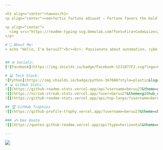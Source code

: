 ```yaml
---

<h1 align="center">hawoo</h1>
<p align="center"><em>fortis fortuna adiuvat — Fortune favors the bold.</em></p>

<p align="center">
  <img src="https://readme-typing-svg.demolab.com?font=Fira+Code&size=22&pause=1000&color=00F7FF&center=true&vCenter=true&width=440&lines=Shell+Scripter+%7C+Bug+Hunter+%7C+Open+Source+Builder" alt="Typing SVG" />
</p>

# 💫 About Me:
> echo "Hello, I'm beruu27"<br><br>💡 Passionate about automation, cybersecurity, and terminal-based tools.<br><br>🧠 Self-taught developer focused on scripting, ethical hacking, and data hunting.<br><br>⚙️ Builder of CLI tools with clean design, minimalism, and high impact.<br><br>🌐 Believe in open source, community, and staying under the radar but ahead of the curve.<br><br><br><br>


## 🌐 Socials:
[![Facebook](https://img.shields.io/badge/Facebook-%231877F2.svg?logo=Facebook&logoColor=white)](https://facebook.com/sandi.fizi) [![Instagram](https://img.shields.io/badge/Instagram-%23E4405F.svg?logo=Instagram&logoColor=white)](https://instagram.com/@rstuuramadhan) 

# 💻 Tech Stack:
![Python](https://img.shields.io/badge/python-3670A0?style=plastic&logo=python&logoColor=ffdd54) ![C](https://img.shields.io/badge/c-%2300599C.svg?style=plastic&logo=c&logoColor=white) ![PowerShell](https://img.shields.io/badge/PowerShell-%235391FE.svg?style=plastic&logo=powershell&logoColor=white)
# 📊 GitHub Stats:
![](https://github-readme-stats.vercel.app/api?username=beruu27&theme=github_dark_dimmed&hide_border=false&include_all_commits=false&count_private=false)<br/>
![](https://nirzak-streak-stats.vercel.app/?user=beruu27&theme=github_dark_dimmed&hide_border=false)<br/>
![](https://github-readme-stats.vercel.app/api/top-langs/?username=beruu27&theme=github_dark_dimmed&hide_border=false&include_all_commits=false&count_private=false&layout=compact)

## 🏆 GitHub Trophies
![](https://github-profile-trophy.vercel.app/?username=beruu27&theme=shades-of-purple&no-frame=false&no-bg=true&margin-w=4)

### ✍️ Dev Quote
![](https://quotes-github-readme.vercel.app/api?type=horizontal&theme=dark)

---
```

[![](https://visitcount.itsvg.in/api?id=beruu27&icon=2&color=0)](https://visitcount.itsvg.in)

